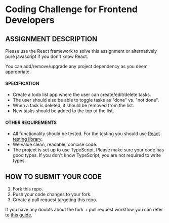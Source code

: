 # Coding Challenge for Frontend Developers

## ASSIGNMENT DESCRIPTION

Please use the React framework to solve this assignment or alternatively pure javascript if you don't know React.

You can add/remove/upgrade any project dependency as you deem appropriate.

#### SPECIFICATION

- Create a todo list app where the user can create/edit/delete tasks.
- The user should also be able to toggle tasks as "done" vs. "not done".
- When a task is deleted, it should be removed from the list.
- New tasks should be added to the top of the list.

#### OTHER REQUIREMENTS

- All functionality should be tested. For the testing you should use [React testing library](https://testing-library.com/).
- We value clean, readable, concise code.
- The project is set up to use TypeScript. Please make sure your code has good types. If you don't know TypeScript, you are not required to write types.

## HOW TO SUBMIT YOUR CODE

1. Fork this repo.
2. Push your code changes to your fork.
3. Create a pull request targeting this repo.

If you have any doubts about the fork + pull request workflow you can refer to [this guide](https://reflectoring.io/github-fork-and-pull/).
